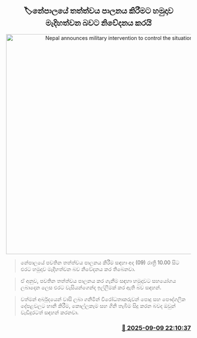 <p align='center'><b><h2 align='center' title='Nepal announces military intervention to control the situation'>🏷නේපාලයේ තත්ත්වය පාලනය කිරීමට හමුදාව මැදිහත්වන බවට නිවේදනය කරයි</h2></b></p>
<p align='center'><img src='https://helakuru.sgp1.cdn.digitaloceanspaces.com/esana/images/lib/parliment-nepal.jpg' width='600' alt='Nepal announces military intervention to control the situation'></p>

> නේපාලයේ පවතින තත්ත්වය පාලනය කිරීම සඳහා අද (09) රාත්‍රී 10.00 සිට එරට හමුදාව මැදිහත්වන බව නිවේදනය කර තිබෙනවා.

> ඒ අනුව, පවතින තත්ත්වය පාලනය කර ගැනීම සඳහා හමුදාවට සහයෝගය ලබාදෙන ලෙස එරට වැසියන්ගෙන්ද ඉල්ලීමක් කර ඇති බව සඳහන්.

> වත්මන් අර්බුදයෙන් වාසි ලබා ගනිමින් විරෝධතාකරුවන් පොදු සහ පෞද්ගලික දේපළවලට හානි කිරීම, කොල්ලකෑම සහ ගිනි තැබීම සිදු කරන බවද ඔවුන් වැඩිදුරටත් සඳහන් කරනවා.



<h3 align='right'><a href='https://www.helakuru.lk/esana/p/113470/'>📅 2025-09-09 22:10:37</a></h3>
